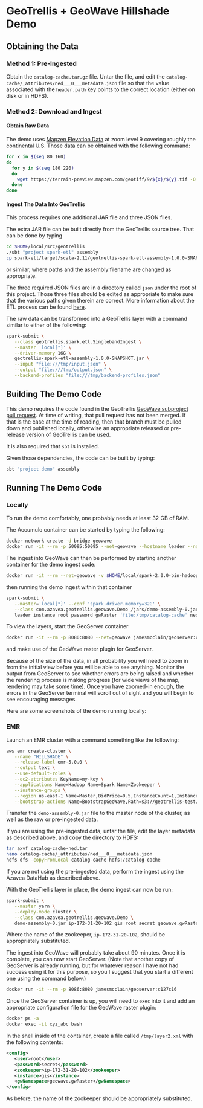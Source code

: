 # GeoTrellis + GeoWave Hillshade Demo #

## Obtaining the Data ##

### Method 1: Pre-Ingested ###

Obtain the `catalog-cache.tar.gz` file.
Untar the file, and edit the `catalog-cache/_attributes/ned___0___metadata.json` file so that the value associated with the `header.path` key points to the correct location (either on disk or in HDFS).

### Method 2: Download and Ingest ###

#### Obtain Raw Data ####

The demo uses [Mapzen Elevation Data](https://mapzen.com/blog/elevation) at zoom level 9 covering roughly the continental U.S.
Those data can be obtained with the following command:
```bash
for x in $(seq 80 160)
do
  for y in $(seq 180 220)
  do
    wget https://terrain-preview.mapzen.com/geotiff/9/${x}/${y}.tif -O 9_${x}_${y}.tif
  done
done
```

#### Ingest The Data Into GeoTrellis ####

This process requires one additional JAR file and three JSON files.

The extra JAR file can be built directly from the GeoTrellis source tree.
That can be done by typing
```bash
cd $HOME/local/src/geotrellis
./sbt "project spark-etl" assembly
cp spark-etl/target/scala-2.11/geotrellis-spark-etl-assembly-1.0.0-SNAPSHOT.jar /tmp
```
or similar, where paths and the assembly filename are changed as appropriate.

The three required JSON files are in a directory called `json` under the root of this project.
Those three files should be edited as appropriate to make sure that the various paths given therein are correct.
More information about the ETL process can be found [here](https://github.com/geotrellis/geotrellis/blob/master/docs/spark-etl/spark-etl-run-examples.md).

The raw data can be transformed into a GeoTrellis layer with a command similar to either of the following:
```bash
spark-submit \
   --class geotrellis.spark.etl.SinglebandIngest \
   --master 'local[*]' \
   --driver-memory 16G \
   geotrellis-spark-etl-assembly-1.0.0-SNAPSHOT.jar \
   --input "file:///tmp/input.json" \
   --output "file:///tmp/output.json" \
   --backend-profiles "file:///tmp/backend-profiles.json"
```

## Building The Demo Code ##

This demo requires the code found in the GeoTrellis [GeoWave subproject pull request](https://github.com/geotrellis/geotrellis/pull/1542).
At time of writing, that pull request has not been merged.
If that is the case at the time of reading, then that branch must be pulled down and published locally, otherwise an appropriate released or pre-release version of GeoTrellis can be used.

It is also required that `sbt` is installed.

Given those dependencies, the code can be built by typing:
```bash
sbt "project demo" assembly
```

## Running The Demo Code ##

### Locally ###

To run the demo comfortably, one probably needs at least 32 GB of RAM.

The Accumulo container can be started by typing the following:
```bash
docker network create -d bridge geowave
docker run -it --rm -p 50095:50095 --net=geowave --hostname leader --name leader jamesmcclain/geowave:c127c16
```

The ingest into GeoWave can then be performed by starting another container for the demo ingest code:
```bash
docker run -it --rm --net=geowave -v $HOME/local/spark-2.0.0-bin-hadoop2.7:/spark:ro -v $(pwd)/demo/target/scala-2.11:/jars:ro -v /tmp:/tmp:rw openjdk:8-jdk
```
then running the demo ingest within that container
```bash
spark-submit \
   --master='local[*]' --conf 'spark.driver.memory=32G' \
   --class com.azavea.geotrellis.geowave.Demo /jars/demo-assembly-0.jar \
   leader instance root password gwRaster 'file:/tmp/catalog-cache' ned 0
```

To view the layers, start the GeoServer container
```bash
docker run -it --rm -p 8080:8080 --net=geowave jamesmcclain/geoserver:c127c16
```
and make use of the GeoWave raster plugin for GeoServer.

Because of the size of the data, in all probability you will need to zoom in from the initial view before you will be able to see anything.
Monitor the output from GeoServer to see whether errors are being raised and whether the rendering process is making progress
(for wide views of the map, rendering may take some time).
Once you have zoomed-in enough, the errors in the GeoServer terminal will scroll out of sight and you will begin to see encouraging messages.

Here are some screenshots of the demo running locally:

### EMR ###

Launch an EMR cluster with a command something like the following:
```bash
aws emr create-cluster \
   --name "HILLSHADE" \
   --release-label emr-5.0.0 \
   --output text \
   --use-default-roles \
   --ec2-attributes KeyName=my-key \
   --applications Name=Hadoop Name=Spark Name=Zookeeper \
   --instance-groups \
   --region us-east-1 Name=Master,BidPrice=0.5,InstanceCount=1,InstanceGroupType=MASTER,InstanceType=m3.xlarge Name=Workers,BidPrice=0.5,InstanceCount=3,InstanceGroupType=CORE,InstanceType=m3.xlarge \
   --bootstrap-actions Name=BootstrapGeoWave,Path=s3://geotrellis-test/geodocker/bootstrap-geodocker-accumulo.sh,Args=[-i=quay.io/geodocker/accumulo-geowave:latest,-n=gis,-p=secret]
```

Transfer the `demo-assembly-0.jar` file to the master node of the cluster, as well as the raw or pre-ingested data.

If you are using the pre-ingested data, untar the file, edit the layer metadata as described above, and copy the directory to HDFS:
```bash
tar axvf catalog-cache-ned.tar
nano catalog-cache/_attributes/ned___0___metadata.json
hdfs dfs -copyFromLocal catalog-cache hdfs:/catalog-cache
```

If you are not using the pre-ingested data, perform the ingest using the Azavea DataHub as described above.

With the GeoTrellis layer in place, the demo ingest can now be run:
```bash
spark-submit \
   --master yarn \
   --deploy-mode cluster \
   --class com.azavea.geotrellis.geowave.Demo \
   demo-assembly-0.jar ip-172-31-20-102 gis root secret geowave.gwRaster 'hdfs:/catalog-cache' ned 0
```
Where the name of the zookeeper, `ip-172-31-20-102`, should be appropriately substituted.

The ingest into GeoWave will probably take about 90 minutes.
Once it is complete, you can now start GeoServer.
(Note that another copy of GeoServer is already running, but for whatever reason I have not had success using it for this purpose, so you I suggest that you start a different one using the command below.)

```bash
docker run -it --rm -p 8086:8080 jamesmcclain/geoserver:c127c16
```
Once the GeoServer container is up, you will need to `exec` into it and add an appropriate configuration file for the GeoWave raster plugin:
```bash
docker ps -a
docker exec -it xyz_abc bash
```

In the shell inside of the container, create a file called `/tmp/layer2.xml` with the following contents:
```xml
<config>
   <user>root</user>
   <password>secret</password>
   <zookeeper>ip-172-31-20-102</zookeeper>
   <instance>gis</instance>
   <gwNamespace>geowave.gwRaster</gwNamespace>
</config>
```

As before, the name of the zookeeper should be appropriately substituted.
